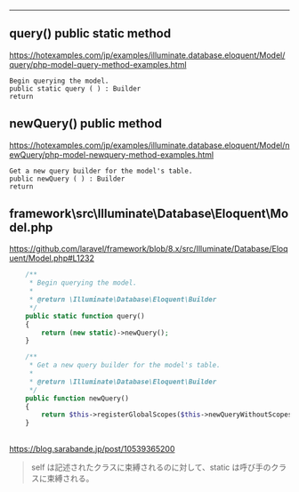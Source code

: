 

____________________________________________________________________________________

## query() public static method
https://hotexamples.com/jp/examples/illuminate.database.eloquent/Model/query/php-model-query-method-examples.html
```
Begin querying the model.
public static query ( ) : Builder
return
```

## newQuery() public method
https://hotexamples.com/jp/examples/illuminate.database.eloquent/Model/newQuery/php-model-newquery-method-examples.html
```
Get a new query builder for the model's table.
public newQuery ( ) : Builder
return
```




## framework\src\Illuminate\Database\Eloquent\Model.php
https://github.com/laravel/framework/blob/8.x/src/Illuminate/Database/Eloquent/Model.php#L1232
```php
    /**
     * Begin querying the model.
     *
     * @return \Illuminate\Database\Eloquent\Builder
     */
    public static function query()
    {
        return (new static)->newQuery();
    }

    /**
     * Get a new query builder for the model's table.
     *
     * @return \Illuminate\Database\Eloquent\Builder
     */
    public function newQuery()
    {
        return $this->registerGlobalScopes($this->newQueryWithoutScopes());
    }
```



##
https://blog.sarabande.jp/post/10539365200

> self は記述されたクラスに束縛されるのに対して、static は呼び手のクラスに束縛される。



